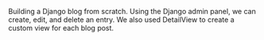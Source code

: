 Building a Django blog from scratch. Using the Django admin panel, we can create, edit, and delete an entry. We also used DetailView to create a custom view for each blog post.
